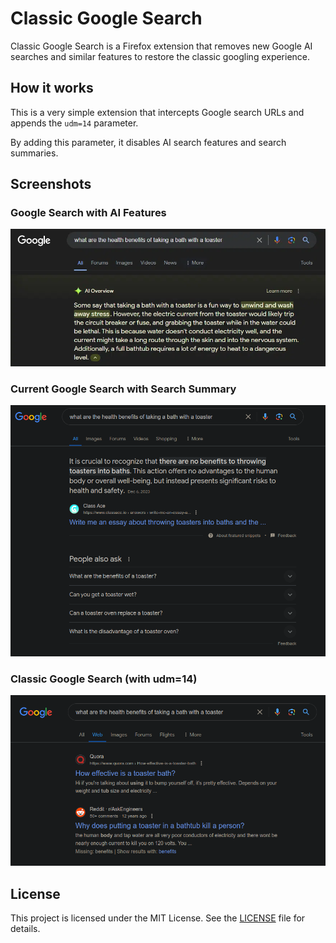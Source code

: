 # Classic Google Search

Classic Google Search is a Firefox extension that removes new Google AI searches and similar features to restore the classic googling experience. 

## How it works

This is a very simple extension that intercepts Google search URLs and appends the `udm=14` parameter.

By adding this parameter, it disables AI search features and search summaries. 

## Screenshots

### Google Search with AI Features
![Google Search with AI Features](./images/toaster-ai.png)

### Current Google Search with Search Summary
![Current Google Search with Search Summary](./images/toaster-current.png)

### Classic Google Search (with udm=14) 
![Classic Google Search](./images/toaster-udm14.png)

## License

This project is licensed under the MIT License. See the [LICENSE](LICENSE) file for details.

